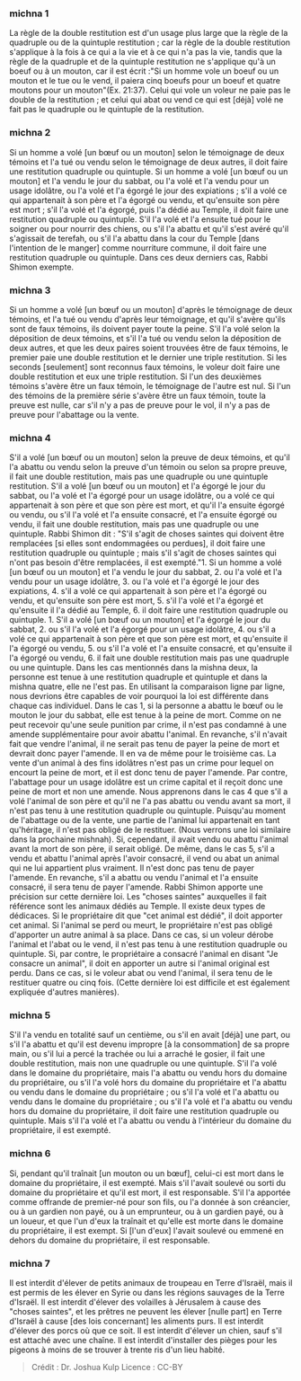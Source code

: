 
### michna 1
La règle de la double restitution est d'un usage plus large que la règle de la quadruple ou de la quintuple restitution ; car la règle de la double restitution s'applique à la fois à ce qui a la vie et à ce qui n'a pas la vie, tandis que la règle de la quadruple et de la quintuple restitution ne s'applique qu'à un boeuf ou à un mouton, car il est écrit :"Si un homme vole un boeuf ou un mouton et le tue ou le vend, il paiera cinq boeufs pour un boeuf et quatre moutons pour un mouton"(Ex. 21:37). Celui qui vole un voleur ne paie pas le double de la restitution ; et celui qui abat ou vend ce qui est [déjà] volé ne fait pas le quadruple ou le quintuple de la restitution.

### michna 2
Si un homme a volé [un bœuf ou un mouton] selon le témoignage de deux témoins et l'a tué ou vendu selon le témoignage de deux autres, il doit faire une restitution quadruple ou quintuple. Si un homme a volé [un bœuf ou un mouton] et l'a vendu le jour du sabbat, ou l'a volé et l'a vendu pour un usage idolâtre, ou l'a volé et l'a égorgé le jour des expiations ; s'il a volé ce qui appartenait à son père et l'a égorgé ou vendu, et qu'ensuite son père est mort ; s'il l'a volé et l'a égorgé, puis l'a dédié au Temple, il doit faire une restitution quadruple ou quintuple. S'il l'a volé et l'a ensuite tué pour le soigner ou pour nourrir des chiens, ou s'il l'a abattu et qu'il s'est avéré qu'il s'agissait de terefah, ou s'il l'a abattu dans la cour du Temple [dans l'intention de le manger] comme nourriture commune, il doit faire une restitution quadruple ou quintuple. Dans ces deux derniers cas, Rabbi Shimon exempte.

### michna 3
Si un homme a volé [un bœuf ou un mouton] d'après le témoignage de deux témoins, et l'a tué ou vendu d'après leur témoignage, et qu'il s'avère qu'ils sont de faux témoins, ils doivent payer toute la peine. S'il l'a volé selon la déposition de deux témoins, et s'il l'a tué ou vendu selon la déposition de deux autres, et que les deux paires soient trouvées être de faux témoins, le premier paie une double restitution et le dernier une triple restitution. Si les seconds [seulement] sont reconnus faux témoins, le voleur doit faire une double restitution et eux une triple restitution. Si l'un des deuxièmes témoins s'avère être un faux témoin, le témoignage de l'autre est nul. Si l'un des témoins de la première série s'avère être un faux témoin, toute la preuve est nulle, car s'il n'y a pas de preuve pour le vol, il n'y a pas de preuve pour l'abattage ou la vente.

### michna 4
S'il a volé [un bœuf ou un mouton] selon la preuve de deux témoins, et qu'il l'a abattu ou vendu selon la preuve d'un témoin ou selon sa propre preuve, il fait une double restitution, mais pas une quadruple ou une quintuple restitution. S'il a volé [un bœuf ou un mouton] et l'a égorgé le jour du sabbat, ou l'a volé et l'a égorgé pour un usage idolâtre, ou a volé ce qui appartenait à son père et que son père est mort, et qu'il l'a ensuite égorgé ou vendu, ou s'il l'a volé et l'a ensuite consacré, et l'a ensuite égorgé ou vendu, il fait une double restitution, mais pas une quadruple ou une quintuple. Rabbi Shimon dit :  "S'il s'agit de choses saintes qui doivent être remplacées [si elles sont endommagées ou perdues], il doit faire une restitution quadruple ou quintuple ; mais s'il s'agit de choses saintes qui n'ont pas besoin d'être remplacées, il est exempté."1. Si un homme a volé [un bœuf ou un mouton] et l'a vendu le jour du sabbat, 2. ou l'a volé et l'a vendu pour un usage idolâtre, 3. ou l'a volé et l'a égorgé le jour des expiations, 4. s'il a volé ce qui appartenait à son père et l'a égorgé ou vendu, et qu'ensuite son père est mort, 5. s'il l'a volé et l'a égorgé et qu'ensuite il l'a dédié au Temple, 6. il doit faire une restitution quadruple ou quintuple. 1. S'il a volé [un bœuf ou un mouton] et l'a égorgé le jour du sabbat, 2. ou s'il l'a volé et l'a égorgé pour un usage idolâtre, 4. ou s'il a volé ce qui appartenait à son père et que son père est mort, et qu'ensuite il l'a égorgé ou vendu, 5. ou s'il l'a volé et l'a ensuite consacré, et qu'ensuite il l'a égorgé ou vendu, 6. il fait une double restitution mais pas une quadruple ou une quintuple. Dans les cas mentionnés dans la mishna deux, la personne est tenue à une restitution quadruple et quintuple et dans la mishna quatre, elle ne l'est pas.  En utilisant la comparaison ligne par ligne, nous devrions être capables de voir pourquoi la loi est différente dans chaque cas individuel. Dans le cas 1, si la personne a abattu le bœuf ou le mouton le jour du sabbat, elle est tenue à la peine de mort.  Comme on ne peut recevoir qu'une seule punition par crime, il n'est pas condamné à une amende supplémentaire pour avoir abattu l'animal.  En revanche, s'il n'avait fait que vendre l'animal, il ne serait pas tenu de payer la peine de mort et devrait donc payer l'amende.  Il en va de même pour le troisième cas. La vente d'un animal à des fins idolâtres n'est pas un crime pour lequel on encourt la peine de mort, et il est donc tenu de payer l'amende.  Par contre, l'abattage pour un usage idolâtre est un crime capital et il reçoit donc une peine de mort et non une amende.  Nous apprenons dans le cas 4 que s'il a volé l'animal de son père et qu'il ne l'a pas abattu ou vendu avant sa mort, il n'est pas tenu à une restitution quadruple ou quintuple.  Puisqu'au moment de l'abattage ou de la vente, une partie de l'animal lui appartenait en tant qu'héritage, il n'est pas obligé de le restituer.  (Nous verrons une loi similaire dans la prochaine mishnah).  Si, cependant, il avait vendu ou abattu l'animal avant la mort de son père, il serait obligé.  De même, dans le cas 5, s'il a vendu et abattu l'animal après l'avoir consacré, il vend ou abat un animal qui ne lui appartient plus vraiment. Il n'est donc pas tenu de payer l'amende. En revanche, s'il a abattu ou vendu l'animal et l'a ensuite consacré, il sera tenu de payer l'amende. Rabbi Shimon apporte une précision sur cette dernière loi.  Les "choses saintes" auxquelles il fait référence sont les animaux dédiés au Temple.  Il existe deux types de dédicaces.  Si le propriétaire dit que "cet animal est dédié", il doit apporter cet animal. Si l'animal se perd ou meurt, le propriétaire n'est pas obligé d'apporter un autre animal à sa place.  Dans ce cas, si un voleur dérobe l'animal et l'abat ou le vend, il n'est pas tenu à une restitution quadruple ou quintuple.  Si, par contre, le propriétaire a consacré l'animal en disant "Je consacre un animal", il doit en apporter un autre si l'animal original est perdu.  Dans ce cas, si le voleur abat ou vend l'animal, il sera tenu de le restituer quatre ou cinq fois.  (Cette dernière loi est difficile et est également expliquée d'autres manières).

### michna 5
S'il l'a vendu en totalité sauf un centième, ou s'il en avait [déjà] une part, ou s'il l'a abattu et qu'il est devenu impropre [à la consommation] de sa propre main, ou s'il lui a percé la trachée ou lui a arraché le gosier, il fait une double restitution, mais non une quadruple ou une quintuple. S'il l'a volé dans le domaine du propriétaire, mais l'a abattu ou vendu hors du domaine du propriétaire, ou s'il l'a volé hors du domaine du propriétaire et l'a abattu ou vendu dans le domaine du propriétaire ; ou s'il l'a volé et l'a abattu ou vendu dans le domaine du propriétaire ; ou s'il l'a volé et l'a abattu ou vendu hors du domaine du propriétaire, il doit faire une restitution quadruple ou quintuple. Mais s'il l'a volé et l'a abattu ou vendu à l'intérieur du domaine du propriétaire, il est exempté.

### michna 6
Si, pendant qu'il traînait [un mouton ou un bœuf], celui-ci est mort dans le domaine du propriétaire, il est exempté. Mais s'il l'avait soulevé ou sorti du domaine du propriétaire et qu'il est mort, il est responsable. S'il l'a apportée comme offrande de premier-né pour son fils, ou l'a donnée à son créancier, ou à un gardien non payé, ou à un emprunteur, ou à un gardien payé, ou à un loueur, et que l'un d'eux la traînait et qu'elle est morte dans le domaine du propriétaire, il est exempt. Si [l'un d'eux] l'avait soulevé ou emmené en dehors du domaine du propriétaire, il est responsable.

### michna 7
Il est interdit d'élever de petits animaux de troupeau en Terre d'Israël, mais il est permis de les élever en Syrie ou dans les régions sauvages de la Terre d'Israël. Il est interdit d'élever des volailles à Jérusalem à cause des "choses saintes", et les prêtres ne peuvent les élever [nulle part] en Terre d'Israël à cause [des lois concernant] les aliments purs. Il est interdit d'élever des porcs où que ce soit. Il est interdit d'élever un chien, sauf s'il est attaché avec une chaîne. Il est interdit d'installer des pièges pour les pigeons à moins de se trouver à trente ris d'un lieu habité.

>Crédit : Dr. Joshua Kulp
>Licence : CC-BY